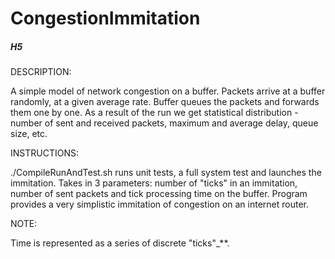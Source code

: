 # CongestionImmitation
##### H5
DESCRIPTION:

A simple model of network congestion on a buffer. Packets arrive at a buffer randomly, at a given average rate. Buffer queues the packets and forwards them one by one.
As a result of the run we get statistical distribution - number of sent and received packets, maximum and average delay, queue size, etc.

INSTRUCTIONS:

./CompileRunAndTest.sh runs unit tests, a full system test and launches the immitation. Takes in 3 parameters: number of "ticks" in an immitation, number of sent packets and tick processing time on the buffer. 
Program provides a very simplistic immitation of congestion on an internet router.

NOTE:

Time is represented as a series of discrete "ticks"_**.
